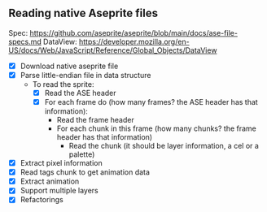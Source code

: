 

## Reading native Aseprite files

Spec: https://github.com/aseprite/aseprite/blob/main/docs/ase-file-specs.md
DataView: https://developer.mozilla.org/en-US/docs/Web/JavaScript/Reference/Global_Objects/DataView

* [x] Download native aseprite file
* [x] Parse little-endian file in data structure
   * To read the sprite:
        * [x] Read the ASE header
        * [x] For each frame do (how many frames? the ASE header has that information):
            * Read the frame header
            * For each chunk in this frame (how many chunks? the frame header has that information)
                * Read the chunk (it should be layer information, a cel or a palette)
* [x] Extract pixel information
* [x] Read tags chunk to get animation data
* [x] Extract animation
* [x] Support multiple layers
* [x] Refactorings
